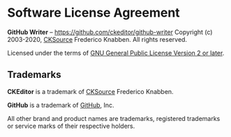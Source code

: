 # Software License Agreement

**GitHub Writer** – https://github.com/ckeditor/github-writer
Copyright (c) 2003-2020, [CKSource](http://cksource.com) Frederico Knabben. All rights reserved.

Licensed under the terms of [GNU General Public License Version 2 or later](http://www.gnu.org/licenses/gpl.html).

## Trademarks

**CKEditor** is a trademark of [CKSource](http://cksource.com) Frederico Knabben. 

**GitHub** is a trademark of [GitHub](https://github.com/), Inc.

All other brand and product names are trademarks, registered trademarks or service marks of their respective holders.
